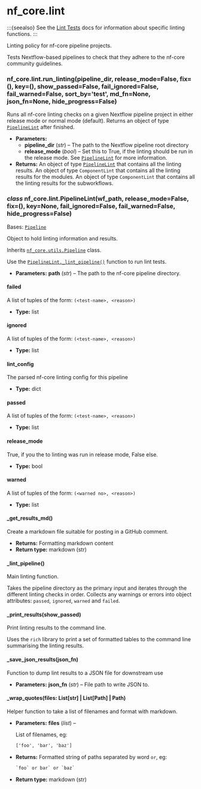 # nf_core.lint

:::{seealso}
See the [Lint Tests](../pipeline_lint_tests/index.md) docs for information about specific linting functions.
:::

Linting policy for nf-core pipeline projects.

Tests Nextflow-based pipelines to check that they adhere to
the nf-core community guidelines.

### nf_core.lint.run_linting(pipeline_dir, release_mode=False, fix=(), key=(), show_passed=False, fail_ignored=False, fail_warned=False, sort_by='test', md_fn=None, json_fn=None, hide_progress=False)

Runs all nf-core linting checks on a given Nextflow pipeline project
in either release mode or normal mode (default). Returns an object
of type [`PipelineLint`](#nf_core.lint.PipelineLint) after finished.

- **Parameters:**
  - **pipeline_dir** (_str_) – The path to the Nextflow pipeline root directory
  - **release_mode** (_bool_) – Set this to True, if the linting should be run in the release mode.
    See [`PipelineLint`](#nf_core.lint.PipelineLint) for more information.
- **Returns:**
  An object of type [`PipelineLint`](#nf_core.lint.PipelineLint) that contains all the linting results.
  An object of type `ComponentLint` that contains all the linting results for the modules.
  An object of type `ComponentLint` that contains all the linting results for the subworkflows.

### _class_ nf_core.lint.PipelineLint(wf_path, release_mode=False, fix=(), key=None, fail_ignored=False, fail_warned=False, hide_progress=False)

Bases: [`Pipeline`](utils.md#nf_core.utils.Pipeline)

Object to hold linting information and results.

Inherits [`nf_core.utils.Pipeline`](utils.md#nf_core.utils.Pipeline) class.

Use the [`PipelineLint._lint_pipeline()`](#nf_core.lint.PipelineLint._lint_pipeline) function to run lint tests.

- **Parameters:**
  **path** (_str_) – The path to the nf-core pipeline directory.

#### failed

A list of tuples of the form: `(<test-name>, <reason>)`

- **Type:**
  list

#### ignored

A list of tuples of the form: `(<test-name>, <reason>)`

- **Type:**
  list

#### lint_config

The parsed nf-core linting config for this pipeline

- **Type:**
  dict

#### passed

A list of tuples of the form: `(<test-name>, <reason>)`

- **Type:**
  list

#### release_mode

True, if you the to linting was run in release mode, False else.

- **Type:**
  bool

#### warned

A list of tuples of the form: `(<warned no>, <reason>)`

- **Type:**
  list

#### \_get_results_md()

Create a markdown file suitable for posting in a GitHub comment.

- **Returns:**
  Formatting markdown content
- **Return type:**
  markdown (str)

#### \_lint_pipeline()

Main linting function.

Takes the pipeline directory as the primary input and iterates through
the different linting checks in order. Collects any warnings or errors
into object attributes: `passed`, `ignored`, `warned` and `failed`.

#### \_print_results(show_passed)

Print linting results to the command line.

Uses the `rich` library to print a set of formatted tables to the command line
summarising the linting results.

#### \_save_json_results(json_fn)

Function to dump lint results to a JSON file for downstream use

- **Parameters:**
  **json_fn** (_str_) – File path to write JSON to.

#### \_wrap_quotes(files: List[str] | List[Path] | Path)

Helper function to take a list of filenames and format with markdown.

- **Parameters:**
  **files** (_list_) –

  List of filenames, eg:

  ```default
  ['foo', 'bar', 'baz']
  ```

- **Returns:**
  Formatted string of paths separated by word `or`, eg:
  ```default
  `foo` or bar` or `baz`
  ```
- **Return type:**
  markdown (str)
